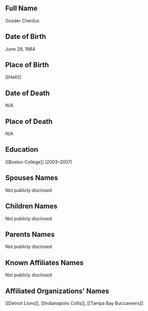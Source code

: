 ## Full Name
Gosder Cherilus

## Date of Birth
June 28, 1984

## Place of Birth
[[Haiti]]

## Date of Death
N/A

## Place of Death
N/A

## Education
[[Boston College]] (2003–2007)

## Spouses Names
Not publicly disclosed

## Children Names
Not publicly disclosed

## Parents Names
Not publicly disclosed

## Known Affiliates Names
Not publicly disclosed

## Affiliated Organizations' Names
[[Detroit Lions]], 
[[Indianapolis Colts]], 
[[Tampa Bay Buccaneers]]
